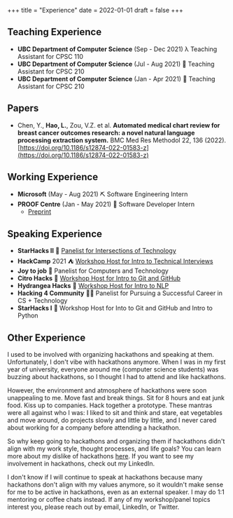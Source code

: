 +++
title = "Experience"
date = 2022-01-01
draft = false
+++

## Teaching Experience
- **UBC Department of Computer Science** (Sep - Dec 2021) λ Teaching Assistant for CPSC 110 
- **UBC Department of Computer Science** (Jul - Aug 2021) 👾 Teaching Assistant for CPSC 210
- **UBC Department of Computer Science** (Jan - Apr 2021) 👾 Teaching Assistant for CPSC 210

## Papers
- Chen, Y., **Hao, L.**, Zou, V.Z. et al. **Automated medical chart review for breast cancer outcomes research: a novel natural language processing extraction system.** BMC Med Res Methodol 22, 136 (2022). [https://doi.org/10.1186/s12874-022-01583-z](https://doi.org/10.1186/s12874-022-01583-z)

## Working Experience
- **Microsoft** (May - Aug 2021) ⛏ Software Engineering Intern
- **PROOF Centre** (Jan - May 2021) 🧬 Software Developer Intern
  - [Preprint](https://www.medrxiv.org/content/10.1101/2021.05.04.21256134v1)

## Speaking Experience
- **StarHacks II** 💫 [Panelist for Intersections of Technology](https://www.youtube.com/watch?v=klMP-K7nCd4)
- **HackCamp** 2021 ⛺ [Workshop Host for Intro to Technical Interviews](https://docs.google.com/presentation/d/1GeoKxfqX_JzhC5oc9grG3yzEeiPdq-uJE8kt7sUa64o/edit?usp=sharing)
- **Joy to job** 💼 Panelist for Computers and Technology 
- **Citro Hacks** 🍋 [Workshop Host for Intro to Git and GitHub](https://www.figma.com/proto/QwLUq2jdFJ0kisBOxh0RNM/Intro-to-Git-and-Github-(Copy)?node-id=1%3A160)
- **Hydrangea Hacks** 💮 [Workshop Host for Intro to NLP](https://www.youtube.com/watch?v=7DLUbxgfrD4&t=2s)
- **Hacking 4 Community** 👏🏻 Panelist for Pursuing a Successful Career in CS + Technology
- **StarHacks I** 💫 Workshop Host for Into to Git and GitHub and Intro to Python

## Other Experience
I used to be involved with organizing hackathons and speaking at them. Unfortunately, I don't vibe with hackathons anymore. When I was in my first year of university, everyone around me (computer science students) was buzzing about hackathons, so I thought I had to attend and like hackathons. 

However, the environment and atmosphere of hackathons were soon unappealing to me. Move fast and break things. Sit for 8 hours and eat junk food. Kiss up to companies. Hack together a prototype. These mantras were all against who I was: I liked to sit and think and stare, eat vegetables and move around, do projects slowly and little by little, and I never cared about working for a company before attending a hackathon. 

So why keep going to hackathons and organizing them if hackathons didn't align with my work style, thought processes, and life goals? You can learn more about my dislike of hackathons [here](/blog/hackathons). If you want to see my involvement in hackathons, check out my LinkedIn.

I don't know if I will continue to speak at hackathons because many hackathons don't align with my values anymore, so it wouldn't make sense for me to be active in hackathons, even as an external speaker. I may do 1:1 mentoring or coffee chats instead. If any of my workshop/panel topics interest you, please reach out by email, LinkedIn, or Twitter.
